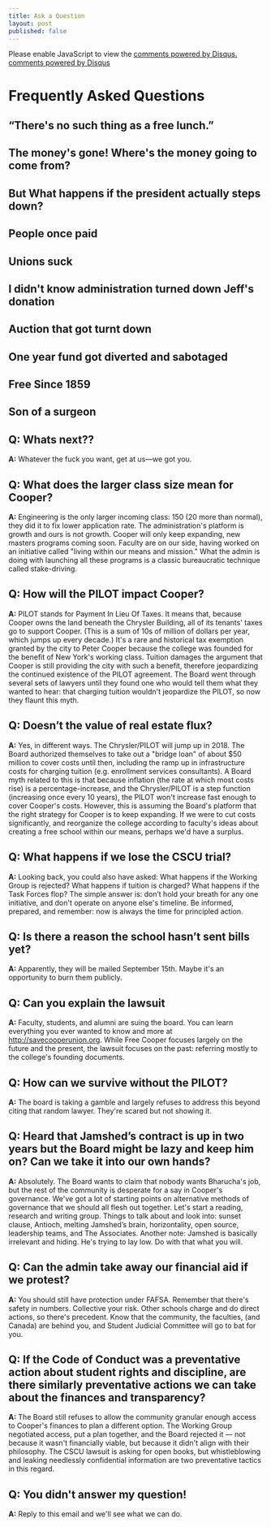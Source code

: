 ```yaml
---
title: Ask a Question
layout: post
published: false
---
```


<div id="disqus_thread"></div>
<script type="text/javascript">
    /* * * CONFIGURATION VARIABLES: EDIT BEFORE PASTING INTO YOUR WEBPAGE * * */
    var disqus_shortname = 'freecooperunion'; // required: replace example with your forum shortname
    var disqus_url = 'http://freecooperunion.org/disorientation/ask';

    /* * * DON'T EDIT BELOW THIS LINE * * */
    (function() {
        var dsq = document.createElement('script'); dsq.type = 'text/javascript'; dsq.async = true;
        dsq.src = '//' + disqus_shortname + '.disqus.com/embed.js';
        (document.getElementsByTagName('head')[0] || document.getElementsByTagName('body')[0]).appendChild(dsq);
    })();
</script>
<noscript>Please enable JavaScript to view the <a href="http://disqus.com/?ref_noscript">comments powered by Disqus.</a></noscript>
<a href="http://disqus.com" class="dsq-brlink">comments powered by <span class="logo-disqus">Disqus</span></a>

# Frequently Asked Questions

## “There's no such thing as a free lunch.”

## The money's gone! Where's the money going to come from?

## But What happens if the president actually steps down?

## People once paid

## Unions suck

## I didn't know administration turned down Jeff's donation

## Auction that got turnt down

## One year fund got diverted and sabotaged

## Free Since 1859

## Son of a surgeon

## **Q:** Whats next??

**A:** Whatever the fuck you want, get at us—we got you.

## **Q:** What does the larger class size mean for Cooper?

**A:** Engineering is the only larger incoming class: 150 (20 more than normal), they did it to fix lower application rate. The administration's platform is growth and ours is not growth. Cooper will only keep expanding, new masters programs coming soon. Faculty are on our side, having worked on an initiative called "living within our means and mission." What the admin is doing with launching all these programs is a classic bureaucratic technique called stake-driving.

## **Q:** How will the PILOT impact Cooper?

**A:** PILOT stands for Payment In Lieu Of Taxes. It means that, because Cooper owns the land beneath the Chrysler Building, all of its tenants' taxes go to support Cooper. (This is a sum of 10s of million of dollars per year, which jumps up every decade.) It's a rare and historical tax exemption granted by the city to Peter Cooper because the college was founded for the benefit of New York's working class. Tuition damages the argument that Cooper is still providing the city with such a benefit, therefore jeopardizing the continued existence of the PILOT agreement. The Board went through several sets of lawyers until they found one who would tell them what they wanted to hear: that charging tuition wouldn't jeopardize the PILOT, so now they flaunt this myth.

## **Q:** Doesn’t the value of real estate flux?

**A:** Yes, in different ways. The Chrysler/PILOT will jump up in 2018. The Board authorized themselves to take out a "bridge loan" of about $50 million to cover costs until then, including the ramp up in infrastructure costs for charging tuition (e.g. enrollment services consultants). A Board myth related to this is that because inflation (the rate at which most costs rise) is a percentage-increase, and the Chrysler/PILOT is a step function (increasing once every 10 years), the PILOT won't increase fast enough to cover Cooper's costs. However, this is assuming the Board's platform that the right strategy for Cooper is to keep expanding. If we were to cut costs significantly, and reorganize the college according to faculty's ideas about creating a free school within our means, perhaps we'd have a surplus.

## **Q:** What happens if we lose the CSCU trial?

**A:** Looking back, you could also have asked: What happens if the Working Group is rejected? What happens if tuition is charged? What happens if the Task Forces flop? The simple answer is: don’t hold your breath for any one initiative, and don't operate on anyone else's timeline. Be informed, prepared, and remember: now is always the time for principled action.

## **Q:** Is there a reason the school hasn’t sent bills yet?

**A:** Apparently, they will be mailed September 15th. Maybe it's an opportunity to burn them publicly.

## **Q:** Can you explain the lawsuit

**A:** Faculty, students, and alumni are suing the board. You can learn everything you ever wanted to know and more at http://savecooperunion.org. While Free Cooper focuses largely on the future and the present, the lawsuit focuses on the past: referring mostly to the college's founding documents.

## **Q:** How can we survive without the PILOT?

**A:** The board is taking a gamble and largely refuses to address this beyond citing that random lawyer. They're scared but not showing it.

## **Q:** Heard that Jamshed’s contract is up in two years but the Board might be lazy and keep him on? Can we take it into our own hands?

**A:** Absolutely. The Board wants to claim that nobody wants Bharucha's job, but the rest of the community is desperate for a say in Cooper's governance. We've got a lot of starting points on alternative methods of governance that we should all flesh out together. Let's start a reading, research and writing group. Things to talk about and look into: sunset clause, Antioch, melting Jamshed’s brain, horizontality, open source, leadership teams, and The Associates. Another note: Jamshed is basically irrelevant and hiding. He's trying to lay low. Do with that what you will.

## **Q:** Can the admin take away our financial aid if we protest?

**A:** You should still have protection under FAFSA. Remember that there's safety in numbers. Collective your risk. Other schools charge and do direct actions, so there's precedent. Know that the community, the faculties, (and Canada) are behind you, and Student Judicial Committee will go to bat for you.

## **Q:** If the Code of Conduct was a preventative action about student rights and discipline, are there similarly preventative actions we can take about the finances and transparency?

**A:** The Board still refuses to allow the community granular enough access to Cooper's finances to plan a different option. The Working Group negotiated access, put a plan together, and the Board rejected it — not because it wasn't financially viable, but because it didn't align with their philosophy. The CSCU lawsuit is asking for open books, but whistleblowing and leaking needlessly confidential information are two preventative tactics in this regard.

## **Q:** You didn't answer my question!

**A:** Reply to this email and we'll see what we can do.

